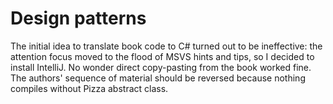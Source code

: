 # Design patterns
The initial idea to translate book code to C# turned out to be ineffective: the attention focus moved to the flood of MSVS hints and tips, so I decided to install IntelliJ. No wonder direct copy-pasting from the book worked fine.
The authors' sequence of material should be reversed because nothing compiles without Pizza abstract class.
